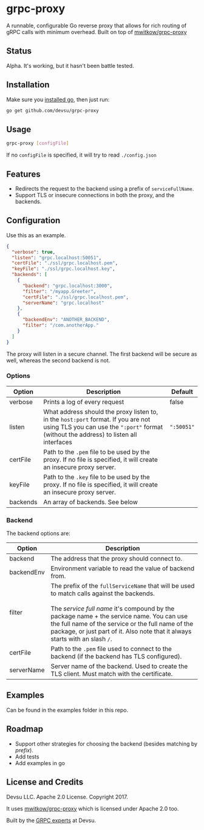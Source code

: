 # grpc-proxy
A runnable, configurable Go reverse proxy that allows for rich routing of gRPC calls with minimum overhead. Built on top of [mwitkow/grpc-proxy](https://github.com/mwitkow/grpc-proxy)

## Status

Alpha. It's working, but it hasn't been battle tested.

## Installation

Make sure you [installed go](https://golang.org/doc/install), then just run:

```bash
go get github.com/devsu/grpc-proxy
```

## Usage

```bash
grpc-proxy [configFile]
```

If no `configFile` is specified, it will try to read `./config.json`
 
## Features

- Redirects the request to the backend using a prefix of `serviceFullName`.
- Support TLS or insecure connections in both the proxy, and the backends.
 
## Configuration

Use this as an example.

```json
{
  "verbose": true,
  "listen": "grpc.localhost:50051",
  "certFile": "./ssl/grpc.localhost.pem",
  "keyFile": "./ssl/grpc.localhost.key",
  "backends": [
    {
      "backend": "grpc.localhost:3000",
      "filter": "/myapp.Greeter",
      "certFile": "./ssl/grpc.localhost.pem",
      "serverName": "grpc.localhost"
    },
    {
      "backendEnv": "ANOTHER_BACKEND",
      "filter": "/com.anotherApp."
    }
  ]
}
```

The proxy will listen in a secure channel. The first backend will be secure as well, whereas the second backend is not.

### Options

| Option | Description | Default |
|--------|-------------|---------|
| verbose | Prints a log of every request | false |
| listen  | What address should the proxy listen to, in the `host:port` format. If you are not using TLS you can use the `":port"` format (without the address) to listen all interfaces | `":50051"` |
| certFile | Path to the `.pem` file to be used by the proxy. If no file is specified, it will create an insecure proxy server. | |
| keyFile  | Path to the `.key` file to be used by the proxy. If no file is specified, it will create an insecure proxy server. | |
| backends | An array of backends. See below | |

### Backend 

The backend options are:

| Option | Description |
|--------|-------------|
| backend | The address that the proxy should connect to. |
| backendEnv | Environment variable to read the value of backend from. |
| filter  | The prefix of the `fullServiceName` that will be used to match calls against the backends. <br><br> The *service full name* it's compound by the package name + the service name. You can use the full name of the service or the full name of the package, or just part of it. Also note that it always starts with an slash `/`.|
| certFile | Path to the `.pem` file used to connect to the backend (if the backend has TLS configured). |
| serverName | Server name of the backend. Used to create the TLS client. Must match with the certificate. |

## Examples

Can be found in the examples folder in this repo.

## Roadmap

- Support other strategies for choosing the backend (besides matching by *prefix*).
- Add tests
- Add examples in go

## License and Credits

Devsu LLC. Apache 2.0 License. Copyright 2017. 

It uses [mwitkow/grpc-proxy](https://github.com/mwitkow/grpc-proxy) which is licensed under Apache 2.0 too.

Built by the [GRPC experts](https://devsu.com) at Devsu.